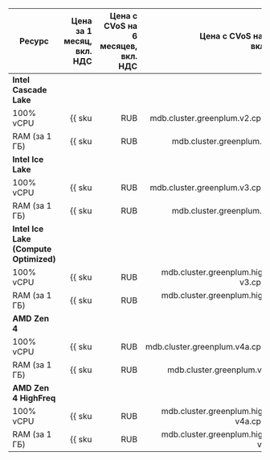 
| Ресурс        | Цена за 1 месяц,<br>вкл. НДС                                 | Цена с CVoS на 6 месяцев,<br>вкл. НДС                                               | Цена с CVoS на 1 год,<br>вкл. НДС                                                               |
|---------------|-------------------------------------------------------------:|------------------------------------------------------------------------------------:|------------------------------------------------------------------------------------------------:|
| **Intel Cascade Lake**                                                                                                                                                                                                                                               |
| 100% vCPU     | {{ sku|RUB|mdb.cluster.greenplum.v2.cpu.c100|month|string }} | —                                                                                   | —                                                                                               |
| RAM (за 1 ГБ) | {{ sku|RUB|mdb.cluster.greenplum.v2.ram|month|string }}      | —                                                                                   | —                                                                                               |
| **Intel Ice Lake**                                                                                                                                                                                                                                                   |
| 100% vCPU     | {{ sku|RUB|mdb.cluster.greenplum.v3.cpu.c100|month|string }} | {{ sku|RUB|v1.commitment.selfcheckout.m6.mdb.greenplum.cpu.c100.v3|month|string }} (-15%) | {{ sku|RUB|v1.commitment.selfcheckout.y1.mdb.greenplum.cpu.c100.v3|month|string }} (-22%) |
| RAM (за 1 ГБ) | {{ sku|RUB|mdb.cluster.greenplum.v3.ram|month|string }}      | {{ sku|RUB|v1.commitment.selfcheckout.m6.mdb.greenplum.ram.v3|month|string }} (-15%)      | {{ sku|RUB|v1.commitment.selfcheckout.y1.mdb.greenplum.ram.v3|month|string }} (-22%)      |
| **Intel Ice Lake (Compute Optimized)** |
| 100% vCPU | {{ sku|RUB|mdb.cluster.greenplum.highfreq-v3.cpu.c100|month|string }} | — | — |
| RAM (за 1 ГБ) | {{ sku|RUB|mdb.cluster.greenplum.highfreq-v3.ram|month|string }} | — | — |
| **AMD Zen 4** |
| 100% vCPU     | {{ sku|RUB|mdb.cluster.greenplum.v4a.cpu.c100|month|string }} | {{ sku|RUB|v1.commitment.selfcheckout.m6.mdb.greenplum.cpu.c100.v4a|month|string }} (-15%) | {{ sku|RUB|v1.commitment.selfcheckout.y1.mdb.greenplum.cpu.c100.v4a|month|string }} (-22%) |
| RAM (за 1 ГБ) | {{ sku|RUB|mdb.cluster.greenplum.v4a.ram|month|string }}      | {{ sku|RUB|v1.commitment.selfcheckout.m6.mdb.greenplum.ram.v4a|month|string }} (-15%)      | {{ sku|RUB|v1.commitment.selfcheckout.y1.mdb.greenplum.ram.v4a|month|string }} (-22%)      |
| **AMD Zen 4 HighFreq** |
| 100% vCPU | {{ sku|RUB|mdb.cluster.greenplum.highfreq-v4a.cpu.c100|month|string }} | — | — |
| RAM (за 1 ГБ) | {{ sku|RUB|mdb.cluster.greenplum.highfreq-v4a.ram|month|string }} | — | — |


